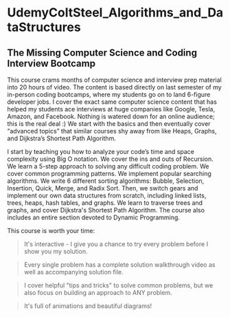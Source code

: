 # UdemyColtSteel_Algorithms_and_DataStructures

## The Missing Computer Science and Coding Interview Bootcamp

This course crams months of computer science and interview prep material into 20 hours of video. The content is based directly on last semester of my in-person coding bootcamps, where my students go on to land 6-figure developer jobs. I cover the exact same computer science content that has helped my students ace interviews at huge companies like Google, Tesla, Amazon, and Facebook. Nothing is watered down for an online audience; this is the real deal :) We start with the basics and then eventually cover “advanced topics” that similar courses shy away from like Heaps, Graphs, and Dijkstra’s Shortest Path Algorithm.

I start by teaching you how to analyze your code’s time and space complexity using Big O notation. We cover the ins and outs of Recursion. We learn a 5-step approach to solving any difficult coding problem. We cover common programming patterns. We implement popular searching algorithms. We write 6 different sorting algorithms: Bubble, Selection, Insertion, Quick, Merge, and Radix Sort. Then, we switch gears and implement our own data structures from scratch, including linked lists, trees, heaps, hash tables, and graphs. We learn to traverse trees and graphs, and cover Dijkstra's Shortest Path Algorithm. The course also includes an entire section devoted to Dynamic Programming.

This course is worth your time:

> It's interactive - I give you a chance to try every problem before I show you my solution.

> Every single problem has a complete solution walkthrough video as well as accompanying solution file.

> I cover helpful "tips and tricks" to solve common problems, but we also focus on building an approach to ANY problem.

> It's full of animations and beautiful diagrams!
